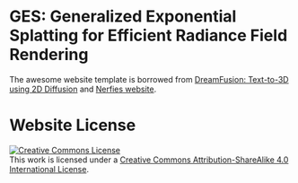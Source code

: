 # GES: Generalized Exponential Splatting for Efficient Radiance Field Rendering

The awesome website template is borrowed from [DreamFusion: Text-to-3D using 2D Diffusion](https://dreamfusion3d.github.io/) and [Nerfies website](https://nerfies.github.io). 

# Website License
<a rel="license" href="http://creativecommons.org/licenses/by-sa/4.0/"><img alt="Creative Commons License" style="border-width:0" src="https://i.creativecommons.org/l/by-sa/4.0/88x31.png" /></a><br />This work is licensed under a <a rel="license" href="http://creativecommons.org/licenses/by-sa/4.0/">Creative Commons Attribution-ShareAlike 4.0 International License</a>.
